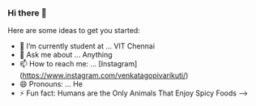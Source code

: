 ### Hi there 👋



Here are some ideas to get you started:

- 🔭 I’m currently student at ... VIT Chennai
- 💬 Ask me about ... Anything
- 📫 How to reach me: ... [Instagram] (https://www.instagram.com/venkatagopivarikuti/)
- 😄 Pronouns: ... He
- ⚡ Fun fact: Humans are the Only Animals That Enjoy Spicy Foods
-->
